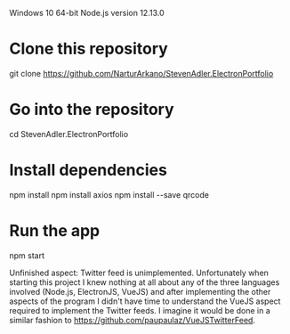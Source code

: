 Windows 10 64-bit
Node.js version 12.13.0

# Clone this repository
git clone https://github.com/NarturArkano/StevenAdler.ElectronPortfolio
# Go into the repository
cd StevenAdler.ElectronPortfolio
# Install dependencies
npm install
npm install axios
npm install --save qrcode
# Run the app
npm start

Unfinished aspect:
Twitter feed is unimplemented.  Unfortunately when starting this project I knew nothing at all about any of the three languages involved (Node.js, ElectronJS, VueJS) and after implementing the other aspects of the program I didn't have time to understand the VueJS aspect required to implement the Twitter feeds. I imagine it would be done in a similar fashion to https://github.com/paupaulaz/VueJSTwitterFeed.
